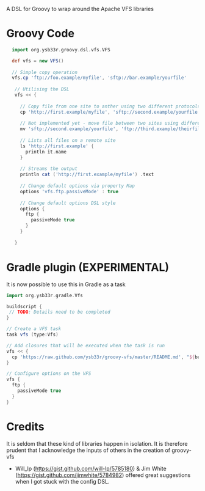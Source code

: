 A DSL for Groovy to wrap around the Apache VFS libraries

Groovy Code
===========
```groovy
  import org.ysb33r.groovy.dsl.vfs.VFS

  def vfs = new VFS()
 
  // Simple copy operation 
  vfs.cp 'ftp://foo.example/myfile', 'sftp://bar.example/yourfile'
 
   // Utilising the DSL 
   vfs << {
   
     // Copy file from one site to anther using two different protocols
     cp 'http://first.example/myfile', 'sftp://second.example/yourfile'
     
     // Not implemented yet - move file between two sites using different protocols
     mv 'sftp://second.example/yourfile', 'ftp://third.example/theirfile'
     
     // Lists all files on a remote site
     ls 'http://first.example' {
       println it.name
     }
      
     // Streams the output 
     println cat ('http://first.example/myfile') .text 
 
     // Change default options via property Map
     options 'vfs.ftp.passiveMode' : true
     
     // Change default options DSL style
     options {
       ftp {
         passiveMode true
       }
     }
     
   }  
```


Gradle plugin (EXPERIMENTAL)
=============

It is now possible to use this in Gradle as a task

```groovy
import org.ysb33r.gradle.Vfs

buildscript {
 // TODO: Details need to be completed
}

// Create a VFS task
task vfs (type:Vfs) 

// Add closures that will be executed when the task is run
vfs << {
  cp 'https://raw.github.com/ysb33r/groovy-vfs/master/README.md', "${buildDir}/tmp/README.md"
}

// Configure options on the VFS
vfs {
  ftp {
    passiveMode true
  }
}

```

Credits
=======

It is seldom that these kind of libraries happen in isolation. It is therefore prudent 
that I acknowledge the inputs of others in the creation of groovy-vfs

+ Will_lp (https://gist.github.com/will-lp/5785180) & Jim White (https://gist.github.com/jimwhite/5784982) 
offered great suggestions when I got stuck with the config DSL. 
